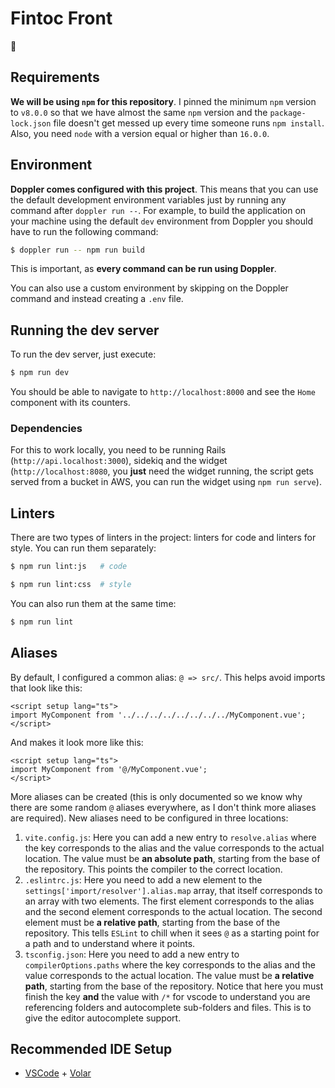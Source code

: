 # Fintoc Front

🐳

## Requirements

**We will be using `npm` for this repository**. I pinned the minimum `npm` version to `v8.0.0` so that we have almost the same `npm` version and the `package-lock.json` file doesn't get messed up every time someone runs `npm install`. Also, you need `node` with a version equal or higher than `16.0.0`.

## Environment

**Doppler comes configured with this project**. This means that you can use the default development environment variables just by running any command after `doppler run --`. For example, to build the application on your machine using the default `dev` environment from Doppler you should have to run the following command:

```sh
$ doppler run -- npm run build
```

This is important, as **every command can be run using Doppler**.

You can also use a custom environment by skipping on the Doppler command and instead creating a `.env` file.

## Running the dev server

To run the dev server, just execute:

```sh
$ npm run dev
```

You should be able to navigate to `http://localhost:8000` and see the `Home` component with its counters.

### Dependencies

For this to work locally, you need to be running Rails (`http://api.localhost:3000`), sidekiq and the widget (`http://localhost:8080`, you **just** need the widget running, the script gets served from a bucket in AWS, you can run the widget using `npm run serve`).

## Linters

There are two types of linters in the project: linters for code and linters for style. You can run them separately:

```sh
$ npm run lint:js   # code

$ npm run lint:css  # style
```

You can also run them at the same time:

```sh
$ npm run lint
```

## Aliases

By default, I configured a common alias: `@ => src/`. This helps avoid imports that look like this:

```vue
<script setup lang="ts">
import MyComponent from '../../../../../../../../MyComponent.vue';
</script>
```

And makes it look more like this:

```vue
<script setup lang="ts">
import MyComponent from '@/MyComponent.vue';
</script>
```

More aliases can be created (this is only documented so we know why there are some random `@` aliases everywhere, as I don't think more aliases are required). New aliases need to be configured in three locations:

1. `vite.config.js`: Here you can add a new entry to `resolve.alias` where the key corresponds to the alias and the value corresponds to the actual location. The value must be **an absolute path**, starting from the base of the repository. This points the compiler to the correct location.
2. `.eslintrc.js`: Here you need to add a new element to the `settings['import/resolver'].alias.map` array, that itself corresponds to an array with two elements. The first element corresponds to the alias and the second element corresponds to the actual location. The second element must be **a relative path**, starting from the base of the repository. This tells `ESLint` to chill when it sees `@` as a starting point for a path and to understand where it points.
3. `tsconfig.json`: Here you need to add a new entry to `compilerOptions.paths` where the key corresponds to the alias and the value corresponds to the actual location. The value must be **a relative path**, starting from the base of the repository. Notice that here you must finish the key **and** the value with `/*` for vscode to understand you are referencing folders and autocomplete sub-folders and files. This is to give the editor autocomplete support.

## Recommended IDE Setup

- [VSCode](https://code.visualstudio.com/) + [Volar](https://marketplace.visualstudio.com/items?itemName=johnsoncodehk.volar)
